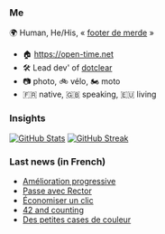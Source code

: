 ### Me

🌍 Human, He/His, « [footer de merde](https://open-time.net/post/2013/07/17/La-veritable-histoire-du-Footer-de-merde-) » 
* 🏠 https://open-time.net 
* 🛠️ Lead dev' of [dotclear](https://git.dotclear.org/dev/dotclear)
* 📷 photo, 🚲 vélo, 🏍️ moto 
* 🇫🇷 native, 🇬🇧 speaking, 🇪🇺 living

### Insights

[![GitHub Stats](https://github-readme-stats.vercel.app/api?username=franck-paul)](https://github.com/franck-paul)
[![GitHub Streak](https://github-readme-streak-stats.herokuapp.com?user=franck-paul)](https://git.io/streak-stats)

### Last news (in French)

<!-- BLOG-POST-LIST:START -->
- [Amélioration progressive](https://open-time.net/post/2023/01/14/Amelioration-progressive)
- [Passe avec Rector](https://open-time.net/post/2023/01/13/Passe-avec-Rector)
- [Économiser un clic](https://open-time.net/post/2023/01/12/Economiser-un-clic)
- [42 and counting](https://open-time.net/post/2023/01/11/42-and-counting)
- [Des petites cases de couleur](https://open-time.net/post/2023/01/10/Des-petites-cases-de-couleur)
<!-- BLOG-POST-LIST:END -->

